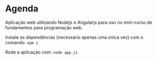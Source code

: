 # Agenda
Aplicação web utilizando Nodejs e Angularjs para uso no mini-curso de fundamentos para programação web.

Instale as dependências (necessário apenas uma única vez) com o comando:
`npm i`

Rode a aplicação com:
`node app.js`
